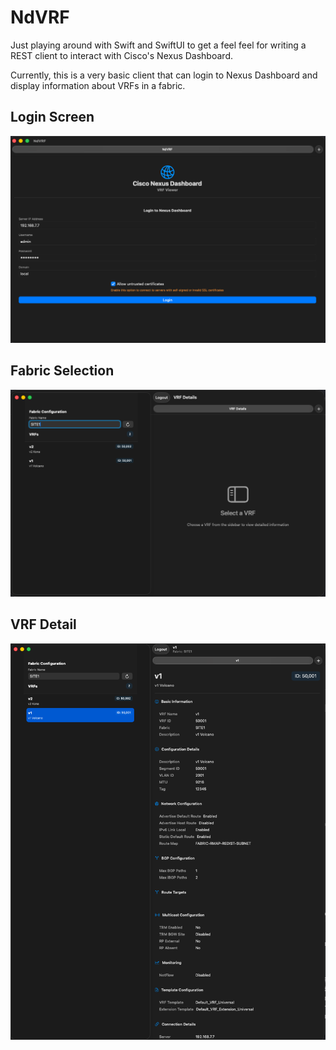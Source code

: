 # NdVRF

Just playing around with Swift and SwiftUI to get a feel feel for writing a REST client to interact with Cisco's Nexus Dashboard.

Currently, this is a very basic client that can login to Nexus Dashboard and display information about VRFs in a fabric.

## Login Screen

![Login Screen](images/login_screen.png)

## Fabric Selection

![Fabric Selection](images/fabric_selection.png)

## VRF Detail

![VRF Detail](images/vrf_detail.png)


